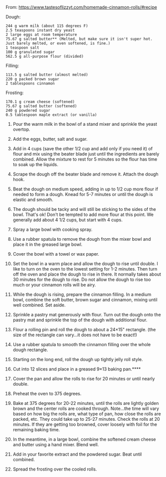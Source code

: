 From: https://www.tastesoflizzyt.com/homemade-cinnamon-rolls/#recipe

Dough:

    244 g warm milk (about 115 degrees F)
    2.5 teaspoons instant dry yeast
    2 large eggs at room temperature
    75.67 g salted butter** (Melted, but make sure it isn't super hot. Just barely melted, or even softened, is fine.)
    1 teaspoon salt
    100 g granulated sugar
    562.5 g all-purpose flour (divided)

Filling:

    113.5 g salted butter (almost melted)
    220 g packed brown sugar
    2 tablespoons cinnamon

Frosting:

    170.1 g cream cheese (softened)
    75.67 g salted butter (softened)
    240 g powdered sugar
    0.5 tablespoon maple extract (or vanilla)
    
1. Pour the warm milk in the bowl of a stand mixer and sprinkle the yeast overtop.

2. Add the eggs, butter, salt and sugar.
3. Add in 4 cups (save the other 1/2 cup and add only if you need it) of flour and mix using the beater blade just until the ingredients are barely combined. Allow the mixture to rest for 5 minutes so the flour has time to soak up the liquids.
4. Scrape the dough off the beater blade and remove it. Attach the dough hook.
5. Beat the dough on medium speed, adding in up to 1/2 cup more flour if needed to form a dough. Knead for 5-7 minutes or until the dough is elastic and smooth. 
6. The dough should be tacky and will still be sticking to the sides of the bowl. That's ok! Don't be tempted to add more flour at this point. We generally add about 4 1/2 cups, but start with 4 cups.
7.  Spray a large bowl with cooking spray.
8.   Use a rubber spatula to remove the dough from the mixer bowl and place it in the greased large bowl. 
9.   Cover the bowl with a towel or wax paper.
10.   Set the bowl in a warm place and allow the dough to rise until double. I like to turn on the oven to the lowest setting for 1-2 minutes. Then turn off the oven and place the dough to rise in there. It normally takes about 30 minutes for the dough to rise. Do not allow the dough to rise too much or your cinnamon rolls will be airy.
11.   While the dough is rising, prepare the cinnamon filling. In a medium bowl, combine the soft butter, brown sugar and cinnamon, mixing until well combined. Set aside.
12.   Sprinkle a pastry mat generously with flour. Turn out the dough onto the pastry mat and sprinkle the top of the dough with additional flour. 
13.   Flour a rolling pin and roll the dough to about a 24×15" rectangle. (the size of the rectangle can vary…it does not have to be exact!)
14.   Use a rubber spatula to smooth the cinnamon filling over the whole dough rectangle.
15.   Starting on the long end, roll the dough up tightly jelly roll style. 
16.   Cut into 12 slices and place in a greased 9×13 baking pan.****
17.   Cover the pan and allow the rolls to rise for 20 minutes or until nearly double.
18.   Preheat the oven to 375 degrees.
19.   Bake at 375 degrees for 20-22 minutes, until the rolls are lightly golden brown and the center rolls are cooked through. Note…the time will vary based on how big the rolls are, what type of pan, how close the rolls are packed, etc. They could take up to 25-27 minutes. Check the rolls at 20 minutes. If they are getting too browned, cover loosely with foil for the remaining baking time.
20.   In the meantime, in a large bowl, combine the softened cream cheese and butter using a hand mixer. Blend well.
21.   Add in your favorite extract and the powdered sugar. Beat until combined.
22.   Spread the frosting over the cooled rolls.


